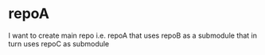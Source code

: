 # repoA
I want to create main repo i.e. repoA that uses repoB as a submodule that in turn uses repoC as submodule
